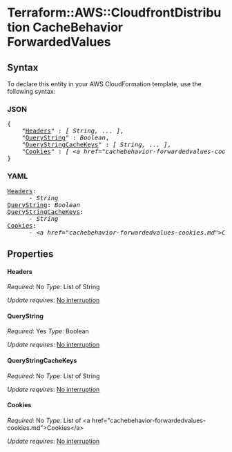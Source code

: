 # Terraform::AWS::CloudfrontDistribution CacheBehavior ForwardedValues

## Syntax

To declare this entity in your AWS CloudFormation template, use the following syntax:

### JSON

<pre>
{
    "<a href="#headers" title="Headers">Headers</a>" : <i>[ String, ... ]</i>,
    "<a href="#querystring" title="QueryString">QueryString</a>" : <i>Boolean</i>,
    "<a href="#querystringcachekeys" title="QueryStringCacheKeys">QueryStringCacheKeys</a>" : <i>[ String, ... ]</i>,
    "<a href="#cookies" title="Cookies">Cookies</a>" : <i>[ &lt;a href=&#34;cachebehavior-forwardedvalues-cookies.md&#34;&gt;Cookies&lt;/a&gt;, ... ]</i>
}
</pre>

### YAML

<pre>
<a href="#headers" title="Headers">Headers</a>: <i>
      - String</i>
<a href="#querystring" title="QueryString">QueryString</a>: <i>Boolean</i>
<a href="#querystringcachekeys" title="QueryStringCacheKeys">QueryStringCacheKeys</a>: <i>
      - String</i>
<a href="#cookies" title="Cookies">Cookies</a>: <i>
      - &lt;a href=&#34;cachebehavior-forwardedvalues-cookies.md&#34;&gt;Cookies&lt;/a&gt;</i>
</pre>

## Properties

#### Headers

_Required_: No
_Type_: List of String

_Update requires_: [No interruption](https://docs.aws.amazon.com/AWSCloudFormation/latest/UserGuide/using-cfn-updating-stacks-update-behaviors.html#update-no-interrupt)

#### QueryString

_Required_: Yes
_Type_: Boolean

_Update requires_: [No interruption](https://docs.aws.amazon.com/AWSCloudFormation/latest/UserGuide/using-cfn-updating-stacks-update-behaviors.html#update-no-interrupt)

#### QueryStringCacheKeys

_Required_: No
_Type_: List of String

_Update requires_: [No interruption](https://docs.aws.amazon.com/AWSCloudFormation/latest/UserGuide/using-cfn-updating-stacks-update-behaviors.html#update-no-interrupt)

#### Cookies

_Required_: No
_Type_: List of &lt;a href=&#34;cachebehavior-forwardedvalues-cookies.md&#34;&gt;Cookies&lt;/a&gt;

_Update requires_: [No interruption](https://docs.aws.amazon.com/AWSCloudFormation/latest/UserGuide/using-cfn-updating-stacks-update-behaviors.html#update-no-interrupt)

